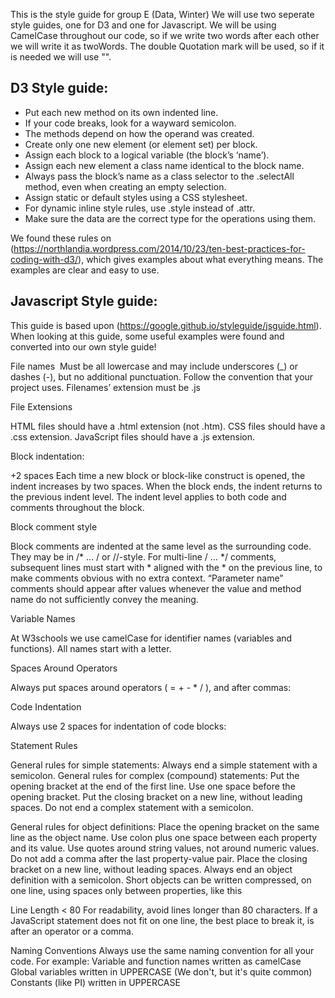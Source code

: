 This is the style guide for group E (Data, Winter)
We will use two seperate style guides, one for D3 and one for Javascript.
We will be using CamelCase throughout our code, so if we write two words after each other we will write it as twoWords.
The double Quotation mark will be used, so if it is needed we will use "".   

## D3 Style guide:
- Put each new method on its own indented line.
- If your code breaks, look for a wayward semicolon.
- The methods depend on how the operand was created.
- Create only one new element (or element set) per block.
- Assign each block to a logical variable (the block’s ‘name’).
- Assign each new element a class name identical to the block name.
- Always pass the block’s name as a class selector to the .selectAll method, even when creating an empty selection.
- Assign static or default styles using a CSS stylesheet.
- For dynamic inline style rules, use .style instead of .attr.
- Make sure the data are the correct type for the operations using them.

We found these rules on (https://northlandia.wordpress.com/2014/10/23/ten-best-practices-for-coding-with-d3/), which gives examples about what everything means. The examples are clear and easy to use.


## Javascript Style guide:
This guide is based upon (https://google.github.io/styleguide/jsguide.html).
When looking at this guide, some useful examples were found and converted into our own style guide!


File names 
Must be all lowercase and may include underscores (_) or dashes (-), but no additional punctuation. Follow the convention that your project uses. Filenames’ extension must be .js

File Extensions

HTML files should have a .html extension (not .htm).
CSS files should have a .css extension.
JavaScript files should have a .js extension.


Block indentation: 

+2 spaces
Each time a new block or block-like construct is opened, the indent increases by two spaces. When the block ends, the indent returns to the previous indent level. The indent level applies to both code and comments throughout the block. 


Block comment style

Block comments are indented at the same level as the surrounding code. They may be in /* … / or //-style. For multi-line / … */ comments, subsequent lines must start with * aligned with the * on the previous line, to make comments obvious with no extra context. “Parameter name” comments should appear after values whenever the value and method name do not sufficiently convey the meaning.

Variable Names

At W3schools we use camelCase for identifier names (variables and functions).
All names start with a letter.

Spaces Around Operators

Always put spaces around operators ( = + - * / ), and after commas:

Code Indentation

Always use 2 spaces for indentation of code blocks:

Statement Rules

General rules for simple statements:
Always end a simple statement with a semicolon.
General rules for complex (compound) statements:
Put the opening bracket at the end of the first line.
Use one space before the opening bracket.
Put the closing bracket on a new line, without leading spaces.
Do not end a complex statement with a semicolon.


General rules for object definitions:
Place the opening bracket on the same line as the object name.
Use colon plus one space between each property and its value.
Use quotes around string values, not around numeric values.
Do not add a comma after the last property-value pair.
Place the closing bracket on a new line, without leading spaces.
Always end an object definition with a semicolon.
Short objects can be written compressed, on one line, using spaces only between properties, like this

Line Length < 80
For readability, avoid lines longer than 80 characters.
If a JavaScript statement does not fit on one line, the best place to break it, is after an operator or a comma.

Naming Conventions
Always use the same naming convention for all your code. For example:
Variable and function names written as camelCase
Global variables written in UPPERCASE (We don't, but it's quite common)
Constants (like PI) written in UPPERCASE


